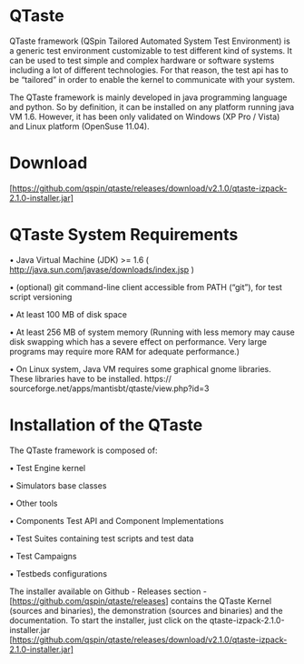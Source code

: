 QTaste
======

QTaste framework (QSpin Tailored Automated System Test Environment) is a generic test environment customizable to test
different kind of systems. It can be used to test simple and complex hardware or software systems including a lot of different
technologies. For that reason, the test api has to be “tailored” in order to enable the kernel to communicate with your system.


The QTaste framework is mainly developed in java programming language and python. So by definition, it can be installed
on any platform running java VM 1.6. However, it has been only validated on Windows (XP Pro / Vista) and Linux platform
(OpenSuse 11.04).

Download
========

[https://github.com/qspin/qtaste/releases/download/v2.1.0/qtaste-izpack-2.1.0-installer.jar]

QTaste System Requirements
==========================

• Java Virtual Machine (JDK) >= 1.6 ( http://java.sun.com/javase/downloads/index.jsp )

• (optional) git command-line client accessible from PATH (“git”), for test script versioning

• At least 100 MB of disk space

• At least 256 MB of system memory (Running with less memory may cause disk swapping which has a severe effect on
performance. Very large programs may require more RAM for adequate performance.)

• On Linux system, Java VM requires some graphical gnome libraries. These libraries have to be installed. https://
sourceforge.net/apps/mantisbt/qtaste/view.php?id=3

Installation of the QTaste
==========================

The QTaste framework is composed of:

• Test Engine kernel

• Simulators base classes

• Other tools

• Components Test API and Component Implementations

• Test Suites containing test scripts and test data

• Test Campaigns

• Testbeds configurations

The installer available on Github - Releases section  - [https://github.com/qspin/qtaste/releases] contains the QTaste Kernel (sources and
binaries), the demonstration (sources and binaries) and the documentation.
To start the installer, just click on the qtaste-izpack-2.1.0-installer.jar [https://github.com/qspin/qtaste/releases/download/v2.1.0/qtaste-izpack-2.1.0-installer.jar]

